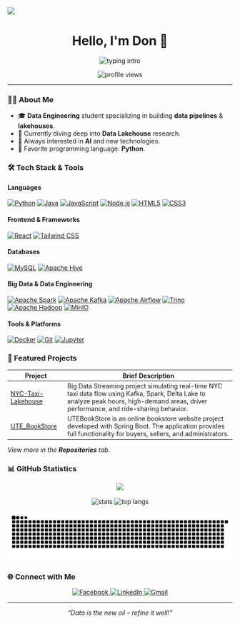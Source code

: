 <img src="https://capsule-render.vercel.app/api?type=wave&color=auto&height=280&section=header&text=CongDon1207&fontSize=90&animation=fadeIn&fontAlignY=38&desc=Data%20Engineering%20Student&descAlignY=51&descAlign=62" />

<h1 align="center">Hello, I'm Don&nbsp;👋</h1>

<p align="center">
  <img src="https://readme-typing-svg.herokuapp.com?font=Fira+Code&size=28&pause=1000&center=true&vCenter=true&width=460&lines=Data+Engineering+Student;Big+Data+Enthusiast;Open+Source+Learner" alt="typing intro" />
</p>

<p align="center">
    <img src="https://komarev.com/ghpvc/?username=CongDon1207&label=Profile%20views&color=0e75b6&style=flat" alt="profile views" />
</p>

---

### 🧑‍💻 About Me

- 🎓 **Data Engineering** student specializing in building **data pipelines** & **lakehouses**.
- 🔭 Currently diving deep into **Data Lakehouse** research.
- 🌱 Always interested in **AI** and new technologies.
- 📝 Favorite programming language: **Python**.

### 🛠️ Tech Stack & Tools

#### Languages
[![Python](https://img.shields.io/badge/Python-3776AB?style=for-the-badge&logo=python&logoColor=white)](https://www.python.org)
[![Java](https://img.shields.io/badge/Java-007396?style=for-the-badge&logo=java&logoColor=white)](https://www.java.com/)
[![JavaScript](https://img.shields.io/badge/JavaScript-F7DF1E?style=for-the-badge&logo=javascript&logoColor=black)](https://developer.mozilla.org/en-US/docs/Web/JavaScript)
[![Node.js](https://img.shields.io/badge/Node.js-339933?style=for-the-badge&logo=node.js&logoColor=white)](https://nodejs.org/)
[![HTML5](https://img.shields.io/badge/HTML5-E34F26?style=for-the-badge&logo=html5&logoColor=white)](https://developer.mozilla.org/en-US/docs/Web/HTML)
[![CSS3](https://img.shields.io/badge/CSS3-1572B6?style=for-the-badge&logo=css3&logoColor=white)](https://developer.mozilla.org/en-US/docs/Web/CSS)

#### Frontend & Frameworks
[![React](https://img.shields.io/badge/React-61DAFB?style=for-the-badge&logo=react&logoColor=black)](https://reactjs.org/)
[![Tailwind CSS](https://img.shields.io/badge/Tailwind_CSS-06B6D4?style=for-the-badge&logo=tailwind-css&logoColor=white)](https://tailwindcss.com/)

#### Databases
[![MySQL](https://img.shields.io/badge/MySQL-4479A1?style=for-the-badge&logo=mysql&logoColor=white)](https://www.mysql.com/)
[![Apache Hive](https://img.shields.io/badge/Apache%20Hive-E05D44?style=for-the-badge&logo=apachehive&logoColor=white)](https://hive.apache.org/)

#### Big Data & Data Engineering
[![Apache Spark](https://img.shields.io/badge/Apache%20Spark-E25A1C?style=for-the-badge&logo=apachespark&logoColor=white)](https://spark.apache.org/)
[![Apache Kafka](https://img.shields.io/badge/Apache%20Kafka-231F20?style=for-the-badge&logo=apachekafka&logoColor=white)](https://kafka.apache.org/)
[![Apache Airflow](https://img.shields.io/badge/Apache%20Airflow-017CEE?style=for-the-badge&logo=apacheairflow&logoColor=white)](https://airflow.apache.org/)
[![Trino](https://img.shields.io/badge/Trino-3178C6?style=for-the-badge&logo=trino&logoColor=white)](https://trino.io/)
[![Apache Hadoop](https://img.shields.io/badge/Apache%20Hadoop-66CCFF?style=for-the-badge&logo=apachehadoop&logoColor=white)](https://hadoop.apache.org/)
[![MinIO](https://img.shields.io/badge/MinIO-52B03B?style=for-the-badge&logo=minio&logoColor=white)](https://min.io/)

#### Tools & Platforms
[![Docker](https://img.shields.io/badge/Docker-2496ED?style=for-the-badge&logo=docker&logoColor=white)](https://www.docker.com/)
[![Git](https://img.shields.io/badge/Git-F05032?style=for-the-badge&logo=git&logoColor=white)](https://git-scm.com/)
[![Jupyter](https://img.shields.io/badge/Jupyter-F37626?style=for-the-badge&logo=jupyter&logoColor=white)](https://jupyter.org/)


### 📂 Featured Projects

| Project | Brief Description |
|---------|-----------|
| [NYC-Taxi-Lakehouse](https://github.com/CongDon1207/NYC-Taxi-Lakehouse) | Big Data Streaming project simulating real-time NYC taxi data flow using Kafka, Spark, Delta Lake to analyze peak hours, high-demand areas, driver performance, and ride-sharing behavior. |
| [UTE_BookStore](https://github.com/CongDon1207/UTE_BookStore) | UTEBookStore is an online bookstore website project developed with Spring Boot. The application provides full functionality for buyers, sellers, and administrators. |

_View more in the **Repositories** tab._

### 📊 GitHub Statistics

<p align="center">
  <a href="https://github.com/ryo-ma/github-profile-trophy">
    <img src="https://github-profile-trophy.vercel.app/?username=CongDon1207&theme=tokyonight&column=7" />
  </a>
</p>

<p align="center">
  <img src="https://github-readme-stats.vercel.app/api?username=CongDon1207&show_icons=true&theme=tokyonight" alt="stats" />
  <img src="https://github-readme-stats.vercel.app/api/top-langs/?username=CongDon1207&layout=compact&theme=tokyonight" alt="top langs" />
</p>

<p align="center">
  <img src="https://github.com/CongDon1207/CongDon1207/blob/output/github-contribution-grid-snake.svg" alt="snake" />
</p>

### 🌐 Connect with Me

<p align="center">
  <a href="https://www.facebook.com/don1207" target="_blank">
    <img src="https://img.shields.io/badge/Facebook-1877F2?style=for-the-badge&logo=facebook&logoColor=white" alt="Facebook">
  </a>
  <a href="https://linkedin.com/in/your-profile" target="_blank">
    <img src="https://img.shields.io/badge/LinkedIn-0A66C2?style=for-the-badge&logo=linkedin&logoColor=white" alt="LinkedIn">
  </a>
  <a href="mailto:your.email@example.com">
    <img src="https://img.shields.io/badge/Gmail-D14836?style=for-the-badge&logo=gmail&logoColor=white" alt="Gmail">
  </a>
</p>

---

<p align="center"><em>“Data is the new oil – refine it well!”</em></p>
